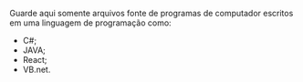Guarde aqui somente arquivos fonte de programas de computador escritos em uma linguagem de programação como:
- C#;
- JAVA;
- React;
- VB.net.
